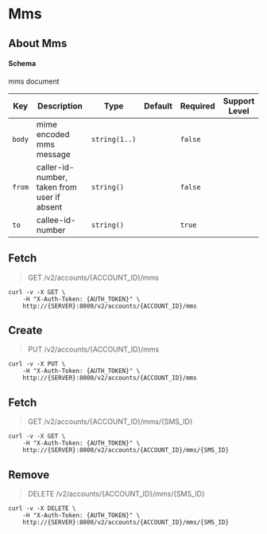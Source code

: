 # Mms

## About Mms

#### Schema

mms document



Key | Description | Type | Default | Required | Support Level
--- | ----------- | ---- | ------- | -------- | -------------
`body` | mime encoded mms message | `string(1..)` |   | `false` |  
`from` | caller-id-number, taken from user if absent | `string()` |   | `false` |  
`to` | callee-id-number | `string()` |   | `true` |  



## Fetch

> GET /v2/accounts/{ACCOUNT_ID}/mms

```shell
curl -v -X GET \
    -H "X-Auth-Token: {AUTH_TOKEN}" \
    http://{SERVER}:8000/v2/accounts/{ACCOUNT_ID}/mms
```

## Create

> PUT /v2/accounts/{ACCOUNT_ID}/mms

```shell
curl -v -X PUT \
    -H "X-Auth-Token: {AUTH_TOKEN}" \
    http://{SERVER}:8000/v2/accounts/{ACCOUNT_ID}/mms
```

## Fetch

> GET /v2/accounts/{ACCOUNT_ID}/mms/{SMS_ID}

```shell
curl -v -X GET \
    -H "X-Auth-Token: {AUTH_TOKEN}" \
    http://{SERVER}:8000/v2/accounts/{ACCOUNT_ID}/mms/{SMS_ID}
```

## Remove

> DELETE /v2/accounts/{ACCOUNT_ID}/mms/{SMS_ID}

```shell
curl -v -X DELETE \
    -H "X-Auth-Token: {AUTH_TOKEN}" \
    http://{SERVER}:8000/v2/accounts/{ACCOUNT_ID}/mms/{SMS_ID}
```

